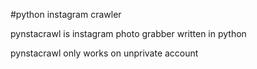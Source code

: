 #python instagram crawler

pynstacrawl is instagram photo grabber written in python

pynstacrawl only works on unprivate account
